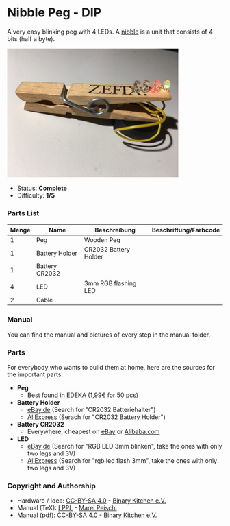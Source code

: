 # Nibble Peg - DIP
A very easy blinking peg with 4 LEDs.
A [nibble](https://en.wikipedia.org/wiki/Nibble) is a unit that consists of 4 bits (half a byte).

<img src="manual/images/IMG_5910.JPG" width=400px alt="Nibble Peg DIP">

- Status: **Complete**
- Difficulty: **1/5**

### Parts List

| Menge | Name            | Beschreibung                       | Beschriftung/Farbcode |
|-------|-----------------|------------------------------------|-----------------------|
| 1     | Peg             | Wooden Peg		               |                       |
| 1     | Battery Holder  | CR2032 Battery Holder	       |                       |
| 1     | Battery CR2032  |                                    |                       |
| 4     | LED             | 3mm RGB flashing LED               |                       |
| 2     | Cable           |                                    |                       |

### Manual
You can find the manual and pictures of every step in the manual folder.

### Parts
For everybody who wants to build them at home, here are the sources for the important parts:

- **Peg**
  - Best found in EDEKA (1,99€ for 50 pcs)
- **Battery Holder**
  - [eBay.de][ebay-de] (Search for "CR2032 Batteriehalter")
  - [AliExpress][aliexpress] (Serach for "CR2032 Battery Holder")
- **Battery CR2032**
  - Everywhere, cheapest on [eBay][ebay] or [Alibaba.com][alibaba]
- **LED**
  - [eBay.de][ebay-de] (Search for "RGB LED 3mm blinken", take the ones with only two legs and 3V)
  - [AliExpress][aliexpress] (Search for "rgb led flash 3mm", take the ones with only two legs and 3V)

### Copyright and Authorship
- Hardware / Idea: [CC-BY-SA 4.0](https://creativecommons.org/licenses/by-sa/4.0/) - [Binary Kitchen e.V.](https://www.binary-kitchen.de)
- Manual (TeX): [LPPL](https://www.latex-project.org/lppl.txt) - [Marei Peischl](https://peitex.de)
- Manual (pdf): [CC-BY-SA 4.0](https://creativecommons.org/licenses/by-sa/4.0/) - [Binary Kitchen e.V.](https://www.binary-kitchen.de)


[ebay-de]: https://www.ebay.de/
[ebay]: https://www.ebay.com/
[aliexpress]: https://www.aliexpress.com/
[alibaba]: https://www.alibaba.com/